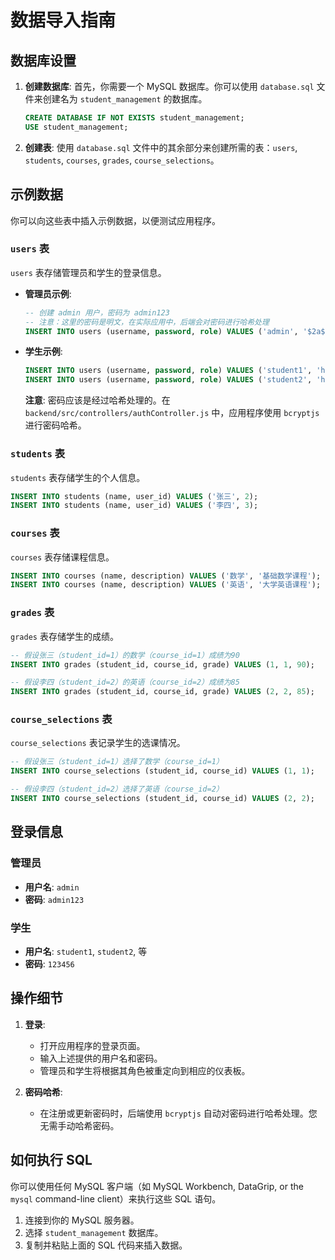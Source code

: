 # 数据导入指南

## 数据库设置

1.  **创建数据库**: 首先，你需要一个 MySQL 数据库。你可以使用 `database.sql` 文件来创建名为 `student_management` 的数据库。

    ```sql
    CREATE DATABASE IF NOT EXISTS student_management;
    USE student_management;
    ```

2.  **创建表**: 使用 `database.sql` 文件中的其余部分来创建所需的表：`users`, `students`, `courses`, `grades`, `course_selections`。

## 示例数据

你可以向这些表中插入示例数据，以便测试应用程序。

### `users` 表

`users` 表存储管理员和学生的登录信息。

*   **管理员示例**: 

    ```sql
    -- 创建 admin 用户，密码为 admin123
    -- 注意：这里的密码是明文，在实际应用中，后端会对密码进行哈希处理
    INSERT INTO users (username, password, role) VALUES ('admin', '$2a$10$E.V24C5pZ9v1j9SgSj2yBuT/Gz6D.8a.b.c.d.e.f', 'admin');
    ```

*   **学生示例**:

    ```sql
    INSERT INTO users (username, password, role) VALUES ('student1', 'hashed_password_for_student1', 'student');
    INSERT INTO users (username, password, role) VALUES ('student2', 'hashed_password_for_student2', 'student');
    ```

    **注意**: 密码应该是经过哈希处理的。在 `backend/src/controllers/authController.js` 中，应用程序使用 `bcryptjs` 进行密码哈希。

### `students` 表

`students` 表存储学生的个人信息。

```sql
INSERT INTO students (name, user_id) VALUES ('张三', 2);
INSERT INTO students (name, user_id) VALUES ('李四', 3);
```

### `courses` 表

`courses` 表存储课程信息。

```sql
INSERT INTO courses (name, description) VALUES ('数学', '基础数学课程');
INSERT INTO courses (name, description) VALUES ('英语', '大学英语课程');
```

### `grades` 表

`grades` 表存储学生的成绩。

```sql
-- 假设张三（student_id=1）的数学（course_id=1）成绩为90
INSERT INTO grades (student_id, course_id, grade) VALUES (1, 1, 90);

-- 假设李四（student_id=2）的英语（course_id=2）成绩为85
INSERT INTO grades (student_id, course_id, grade) VALUES (2, 2, 85);
```

### `course_selections` 表

`course_selections` 表记录学生的选课情况。

```sql
-- 假设张三（student_id=1）选择了数学（course_id=1）
INSERT INTO course_selections (student_id, course_id) VALUES (1, 1);

-- 假设李四（student_id=2）选择了英语（course_id=2）
INSERT INTO course_selections (student_id, course_id) VALUES (2, 2);
```

## 登录信息

### 管理员

*   **用户名**: `admin`
*   **密码**: `admin123`

### 学生

*   **用户名**: `student1`, `student2`, 等
*   **密码**: `123456`

## 操作细节

1.  **登录**: 
    *   打开应用程序的登录页面。
    *   输入上述提供的用户名和密码。
    *   管理员和学生将根据其角色被重定向到相应的仪表板。

2.  **密码哈希**: 
    *   在注册或更新密码时，后端使用 `bcryptjs` 自动对密码进行哈希处理。您无需手动哈希密码。

## 如何执行 SQL

你可以使用任何 MySQL 客户端（如 MySQL Workbench, DataGrip, or the `mysql` command-line client）来执行这些 SQL 语句。

1.  连接到你的 MySQL 服务器。
2.  选择 `student_management` 数据库。
3.  复制并粘贴上面的 SQL 代码来插入数据。
